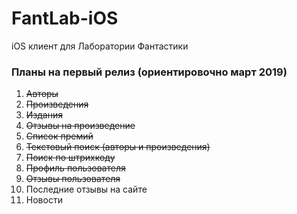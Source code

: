 # FantLab-iOS
iOS клиент для Лаборатории Фантастики 

### Планы на первый релиз (ориентировочно март 2019)

1) ~~Авторы~~
2) ~~Произведения~~
3) ~~Издания~~
4) ~~Отзывы на произведение~~
5) ~~Список премий~~
6) ~~Текстовый поиск (авторы и произведения)~~
7) ~~Поиск по штрихкоду~~
8) ~~Профиль пользователя~~
9) ~~Отзывы пользователя~~
10) Последние отзывы на сайте
11) Новости
